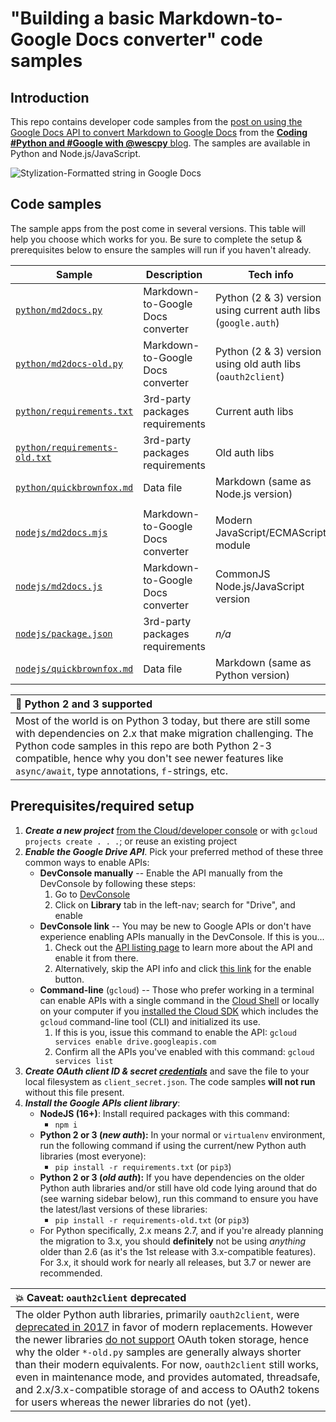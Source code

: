 # "Building a basic Markdown-to-Google Docs converter" code samples

## Introduction
This repo contains developer code samples from the [post on using the Google Docs API to convert Markdown to Google Docs](https://dev.to/googleworkspace/building-a-basic-markdown-to-google-docs-converter-1220) from the [**Coding #Python and #Google with @wescpy** blog](https://dev.to/wescpy). The samples are available in Python and Node.js/JavaScript.

![Stylization-Formatted string in Google Docs](https://dev-to-uploads.s3.amazonaws.com/uploads/articles/dk1lokm8xejpv386kpnu.png)


## Code samples

The sample apps from the post come in several versions. This table will help you choose which works for you. Be sure to complete the setup & prerequisites below to ensure the samples will run if you haven't already.

Sample | Description | Tech info
--- | --- | ---
[`python/md2docs.py`](python/md2docs.py) | Markdown-to-Google Docs converter | Python (2 & 3) version using current auth libs (`google.auth`)
[`python/md2docs-old.py`](python/md2docs-old.py) | Markdown-to-Google Docs converter | Python (2 & 3) version using old auth libs (`oauth2client`)
[`python/requirements.txt`](python/requirements.txt) | 3rd-party packages requirements | Current auth libs
[`python/requirements-old.txt`](python/requirements-old.txt) | 3rd-party packages requirements | Old auth libs
[`python/quickbrownfox.md`](python/quickbrownfox.md) | Data file | Markdown (same as Node.js version)
||
[`nodejs/md2docs.mjs`](nodejs/md2docs.mjs) | Markdown-to-Google Docs converter | Modern JavaScript/ECMAScript module
[`nodejs/md2docs.js`](nodejs/md2docs.js) | Markdown-to-Google Docs converter | CommonJS Node.js/JavaScript version
[`nodejs/package.json`](nodejs/package.json) | 3rd-party packages requirements | _n/a_
[`nodejs/quickbrownfox.md`](nodejs/quickbrownfox.md) | Data file | Markdown (same as Python version)

| :memo: Python 2 and 3 supported |
|:---------------------------|
| Most of the world is on Python 3 today, but there are still some with dependencies on 2.x that make migration challenging. The Python code samples in this repo are both Python 2-3 compatible, hence why you don't see newer features like `async/await`, type annotations, `f`-strings, etc. |


## Prerequisites/required setup
1. ***Create a new project*** [from the Cloud/developer console](https://console.cloud.google.com/projectcreate) or with `gcloud projects create . . .`; or reuse an existing project
1. ***Enable the Google Drive API***. Pick your preferred method of these three common ways to enable APIs:
    - **DevConsole manually** -- Enable the API manually from the DevConsole by following these steps:
        1. Go to [DevConsole](http://console.developers.google.com)
        1. Click on **Library** tab in the left-nav; search for "Drive", and enable
    - **DevConsole link** -- You may be new to Google APIs or don't have experience enabling APIs manually in the DevConsole. If this is you...
        1. Check out the [API listing page](https://console.cloud.google.com/apis/library/drive.googleapis.com) to learn more about the API and enable it from there.
        1. Alternatively, skip the API info and click [this link](http://console.developers.google.com/start/api?id=drive) for the enable button.
    - **Command-line** (`gcloud`) -- Those who prefer working in a terminal can enable APIs with a single command in the [Cloud Shell](https://cloud.google.com/shell) or locally on your computer if you [installed the Cloud SDK](https://cloud.google.com/sdk/install) which includes the `gcloud` command-line tool (CLI) and initialized its use.
        1. If this is you, issue this command to enable the API: `gcloud services enable drive.googleapis.com`
        1. Confirm all the APIs you've enabled with this command: `gcloud services list`
1. ***Create OAuth client ID & secret [credentials](https://console.cloud.google.com/apis/credentials)*** and save the file to your local filesystem as `client_secret.json`. The code samples **will not run** without this file present.
1. ***Install the Google APIs client library***:
    - **NodeJS (16+)**:  Install required packages with this command:
        - `npm i`
    - **Python 2 or 3 (_new auth_):** In your normal or `virtualenv` environment, run the following command if using the current/new Python auth libraries (most everyone):
        - `pip install -r requirements.txt` (or `pip3`)
    - **Python 2 or 3 (_old auth_):** If you have dependencies on the older Python auth libraries and/or still have old code lying around that do (see warning sidebar below), run this command to ensure you have the latest/last versions of these libraries:
        - `pip install -r requirements-old.txt` (or `pip3`)
    - For Python specifically, 2.x means 2.7, and if you're already planning the migration to 3.x, you should **definitely** not be using _anything_ older than 2.6 (as it's the 1st release with 3.x-compatible features). For 3.x, it should work for nearly all releases, but 3.7 or newer are recommended.

| :boom: Caveat: `oauth2client` deprecated |
|:---------------------------|
| The older Python auth libraries, primarily `oauth2client`, were [deprecated in 2017](https://github.com/googleapis/oauth2client/pull/714) in favor of modern replacements. However the newer libraries [do not support](https://google-auth.readthedocs.io/en/latest/oauth2client-deprecation.html#replacement) OAuth token storage, hence why the older `*-old.py` samples are generally always shorter than their modern equivalents. For now, `oauth2client` still works, even in maintenance mode, and provides automated, threadsafe, and 2.x/3.x-compatible storage of and access to OAuth2 tokens for users whereas the newer libraries do not (yet). |
